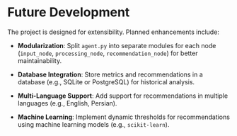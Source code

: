 # Future Development

The project is designed for extensibility. Planned enhancements include:

- **Modularization**: Split `agent.py` into separate modules for each node (`input_node`, `processing_node`, `recommendation_node`) for better maintainability.

- **Database Integration**: Store metrics and recommendations in a database (e.g., SQLite or PostgreSQL) for historical analysis.

- **Multi-Language Support**: Add support for recommendations in multiple languages (e.g., English, Persian).

- **Machine Learning**: Implement dynamic thresholds for recommendations using machine learning models (e.g., `scikit-learn`).